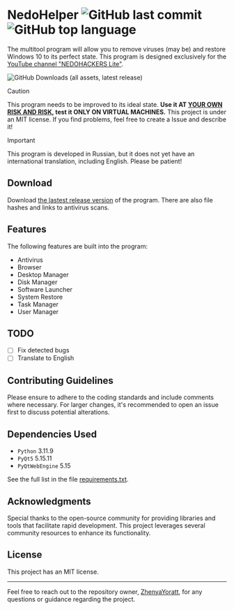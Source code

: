 # NedoHelper ![GitHub last commit](https://img.shields.io/github/last-commit/ZhenyaYoratt/NedoHelper?style=flat-square) ![GitHub top language](https://img.shields.io/github/languages/top/ZhenyaYoratt/NedoHelper?style=flat-square)

The multitool program will allow you to remove viruses (may be) and restore Windows 10 to its perfect state. This program is designed exclusively for the [YouTube channel "NEDOHACKERS Lite"](https://youtube.com/@nedohackerslite).

![GitHub Downloads (all assets, latest release)](https://img.shields.io/github/downloads/ZhenyaYoratt/NedoHelper/latest/total?style=for-the-badge&logo=github)

> [!CAUTION]
> This program needs to be improved to its ideal state. **Use it AT <ins>YOUR OWN RISK AND RISK</ins>, test it ONLY ON VIRTUAL MACHINES.** This project is under an MIT license. If you find problems, feel free to create a Issue and describe it!

> [!IMPORTANT]
> This program is developed in Russian, but it does not yet have an international translation, including English. Please be patient!

## Download
Download [the lastest release version](/releases/) of the program. There are also file hashes and links to antivirus scans.
<!-- VirusTotal/Trag.le -->

## Features
The following features are built into the program:
- Antivirus
- Browser
- Desktop Manager
- Disk Manager
- Software Launcher
- System Restore
- Task Manager
- User Manager

## TODO
- [ ] Fix detected bugs
- [ ] Translate to English

## Contributing Guidelines
Please ensure to adhere to the coding standards and include comments where necessary. For larger changes, it's recommended to open an issue first to discuss potential alterations.

## Dependencies Used
- `Python` 3.11.9
- `PyQt5` 5.15.11
- `PyQtWebEngine` 5.15

See the full list in the file [requirements.txt](requirements.txt).


## Acknowledgments
Special thanks to the open-source community for providing libraries and tools that facilitate rapid development. This project leverages several community resources to enhance its functionality.

## License
This project has an MIT license.

---

Feel free to reach out to the repository owner, [ZhenyaYoratt](https://github.com/ZhenyaYoratt), for any questions or guidance regarding the project.
